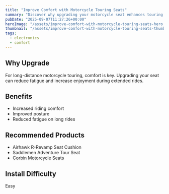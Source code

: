 ```yaml
---
title: "Improve Comfort with Motorcycle Touring Seats"
summary: "Discover why upgrading your motorcycle seat enhances touring comfort."
pubDate: "2025-09-07T11:27:26+00:00"
heroImage: "/assets/improve-comfort-with-motorcycle-touring-seats-hero.jpg"
thumbnail: "/assets/improve-comfort-with-motorcycle-touring-seats-thumb.jpg"
tags:
  - electronics
  - comfort
---
```


<h2>Why Upgrade</h2>
<p>For long-distance motorcycle touring, comfort is key. Upgrading your seat can reduce fatigue and increase enjoyment during extended rides.</p>
<h2>Benefits</h2>
<ul>
  <li>Increased riding comfort</li>
  <li>Improved posture</li>
  <li>Reduced fatigue on long rides</li>
</ul>
<h2>Recommended Products</h2>
<ul>
  <li>Airhawk R-Revamp Seat Cushion</li>
  <li>Saddlemen Adventure Tour Seat</li>
  <li>Corbin Motorcycle Seats</li>
</ul>
<h2>Install Difficulty</h2>
<p>Easy</p>